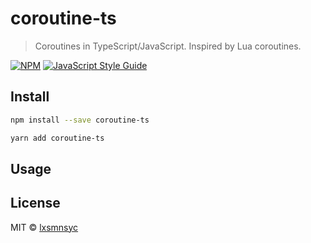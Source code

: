 # coroutine-ts

> Coroutines in TypeScript/JavaScript. Inspired by Lua coroutines.

[![NPM](https://img.shields.io/npm/v/coroutine-ts.svg)](https://www.npmjs.com/package/coroutine-ts) [![JavaScript Style Guide](https://img.shields.io/badge/code_style-airbnb-brightgreen.svg)](https://github.com/airbnb/javascript)

## Install

```bash
npm install --save coroutine-ts
```

```bash
yarn add coroutine-ts
```

## Usage

## License

MIT © [lxsmnsyc](https://github.com/lxsmnsyc)